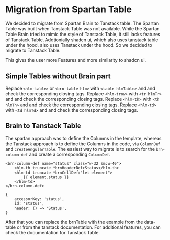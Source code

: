 # Migration from Spartan Table

We decided to migrate from Spartan Brain to Tanstack table.
The Spartan Table was built when Tanstack Table was not available. While the Spartan Table Brain tried to mimic the style of Tanstack Table, it still lacks features of Tanstack Table.
Addtionially shadcn ui, which also uses tanstack table under the hood, also uses Tanstack under the hood. So we decided to migrate to Tanstack Table.

This gives the user more Features and more similarity to shadcn ui.

## Simple Tables without Brain part

Replace `<hlm-table>` or `<brn-table hlm>` with `<table hlmTable>` and and check the corresponding closing tags.
Replace `<hlm-trow>` with `<tr hlmTr>` and and check the corresponding closing tags.
Replace `<hlm-th>` with `<th hlmTh>` and and check the corresponding closing tags.
Replace `<hlm-td>` with `<td hlmTd>` and and check the corresponding closing tags.

## Brain to Tanstack Table

The spartan approach was to define the Columns in the template, whereas the Tanstack approach is to define the Columns in the code, via `ColumnDef` and `createAngularTable`.
The easiest way to migrate is to search for the `brn-column-def` and create a corresponding `ColumnDef`.

```
<brn-column-def name="status" class="w-32 sm:w-40">
	<hlm-th truncate *brnHeaderDef>Status</hlm-th>
	<hlm-td truncate *brnCellDef="let element">
		{{ element.status }}
	</hlm-td>
</brn-column-def>
```

```
{
	accessorKey: 'status',
	id: 'status',
	header: () => 'Status',
}
```

After that you can replace the brnTable with the example from the data-table or from the tanstack documentation.
For additional features, you can check the documentation for Tanstack Table.

